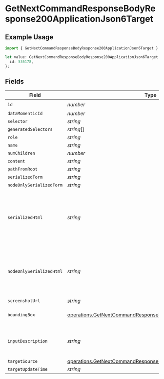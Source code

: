 # GetNextCommandResponseBodyResponse200ApplicationJson6Target

## Example Usage

```typescript
import { GetNextCommandResponseBodyResponse200ApplicationJson6Target } from "momentic/models/operations";

let value: GetNextCommandResponseBodyResponse200ApplicationJson6Target = {
  id: 536178,
};
```

## Fields

| Field                                                                                                                                        | Type                                                                                                                                         | Required                                                                                                                                     | Description                                                                                                                                  |
| -------------------------------------------------------------------------------------------------------------------------------------------- | -------------------------------------------------------------------------------------------------------------------------------------------- | -------------------------------------------------------------------------------------------------------------------------------------------- | -------------------------------------------------------------------------------------------------------------------------------------------- |
| `id`                                                                                                                                         | *number*                                                                                                                                     | :heavy_check_mark:                                                                                                                           | N/A                                                                                                                                          |
| `dataMomenticId`                                                                                                                             | *number*                                                                                                                                     | :heavy_minus_sign:                                                                                                                           | N/A                                                                                                                                          |
| `selector`                                                                                                                                   | *string*                                                                                                                                     | :heavy_minus_sign:                                                                                                                           | N/A                                                                                                                                          |
| `generatedSelectors`                                                                                                                         | *string*[]                                                                                                                                   | :heavy_minus_sign:                                                                                                                           | N/A                                                                                                                                          |
| `role`                                                                                                                                       | *string*                                                                                                                                     | :heavy_minus_sign:                                                                                                                           | N/A                                                                                                                                          |
| `name`                                                                                                                                       | *string*                                                                                                                                     | :heavy_minus_sign:                                                                                                                           | N/A                                                                                                                                          |
| `numChildren`                                                                                                                                | *number*                                                                                                                                     | :heavy_minus_sign:                                                                                                                           | N/A                                                                                                                                          |
| `content`                                                                                                                                    | *string*                                                                                                                                     | :heavy_minus_sign:                                                                                                                           | N/A                                                                                                                                          |
| `pathFromRoot`                                                                                                                               | *string*                                                                                                                                     | :heavy_minus_sign:                                                                                                                           | N/A                                                                                                                                          |
| `serializedForm`                                                                                                                             | *string*                                                                                                                                     | :heavy_minus_sign:                                                                                                                           | N/A                                                                                                                                          |
| `nodeOnlySerializedForm`                                                                                                                     | *string*                                                                                                                                     | :heavy_minus_sign:                                                                                                                           | N/A                                                                                                                                          |
| `serializedHtml`                                                                                                                             | *string*                                                                                                                                     | :heavy_minus_sign:                                                                                                                           | pruned html including 1 neighbor and 1 layer of children. value for text inputs pruned.                                                      |
| `nodeOnlySerializedHtml`                                                                                                                     | *string*                                                                                                                                     | :heavy_minus_sign:                                                                                                                           | outerHtml of the element without any children. value for text inputs pruned.                                                                 |
| `screenshotUrl`                                                                                                                              | *string*                                                                                                                                     | :heavy_minus_sign:                                                                                                                           | N/A                                                                                                                                          |
| `boundingBox`                                                                                                                                | [operations.GetNextCommandResponseBodyResponse200BoundingBox](../../models/operations/getnextcommandresponsebodyresponse200boundingbox.md)   | :heavy_minus_sign:                                                                                                                           | css pixel bounding box                                                                                                                       |
| `inputDescription`                                                                                                                           | *string*                                                                                                                                     | :heavy_minus_sign:                                                                                                                           | the description that generated this cache                                                                                                    |
| `targetSource`                                                                                                                               | [operations.GetNextCommandResponseBodyResponse200TargetSource](../../models/operations/getnextcommandresponsebodyresponse200targetsource.md) | :heavy_minus_sign:                                                                                                                           | N/A                                                                                                                                          |
| `targetUpdateTime`                                                                                                                           | *string*                                                                                                                                     | :heavy_minus_sign:                                                                                                                           | N/A                                                                                                                                          |